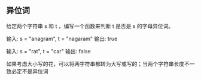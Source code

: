 ## 异位词

给定两个字符串 s 和 t ，编写一个函数来判断 t 是否是 s 的字母异位词。

输入: s = "anagram", t = "nagaram"
输出: true

输入: s = "rat", t = "car"
输出: false

如果考虑大小写的花，可以将两字符串都转为大写或写的；当两个字符串长度不一致必定不是异位词
